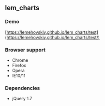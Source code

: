 lem_charts
-------

### Demo

[https://lemehovskiy.github.io/lem_charts/test](https://lemehovskiy.github.io/lem_charts/test/)

### Browser support

* Chrome
* Firefox
* Opera
* IE10/11


### Dependencies

* jQuery 1.7